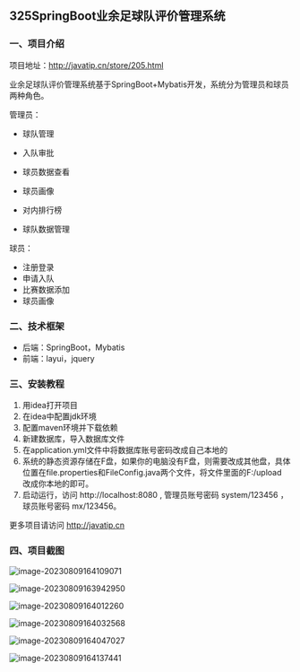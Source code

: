 ## 325SpringBoot业余足球队评价管理系统

### 一、项目介绍

项目地址：http://javatip.cn/store/205.html

业余足球队评价管理系统基于SpringBoot+Mybatis开发，系统分为管理员和球员两种角色。

管理员：

- 球队管理
- 入队审批
- 球员数据查看
- 球员画像
- 对内排行榜

- 球队数据管理

球员：

- 注册登录
- 申请入队
- 比赛数据添加
- 球员画像

### 二、技术框架

- 后端：SpringBoot，Mybatis
- 前端：layui，jquery

### 三、安装教程

1. 用idea打开项目
2. 在idea中配置jdk环境
3. 配置maven环境并下载依赖
4. 新建数据库，导入数据库文件
5. 在application.yml文件中将数据库账号密码改成自己本地的
6. 系统的静态资源存储在F盘，如果你的电脑没有F盘，则需要改成其他盘，具体位置在file.properties和FileConfig.java两个文件，将文件里面的F:/upload 改成你本地的即可。
7. 启动运行，访问 http://localhost:8080  , 管理员账号密码 system/123456 ，球员账号密码 mx/123456。

更多项目请访问 http://javatip.cn

### 四、项目截图

![image-20230809164109071](http://image.javatip.cn/bysj/20230809164109.png)

![image-20230809163942950](http://image.javatip.cn/bysj/20230809163943.png)

![image-20230809164012260](http://image.javatip.cn/bysj/20230809164012.png)

![image-20230809164032568](http://image.javatip.cn/bysj/20230809164032.png)

![image-20230809164047027](http://image.javatip.cn/bysj/20230809164047.png)

![image-20230809164137441](http://image.javatip.cn/bysj/20230809164137.png)
